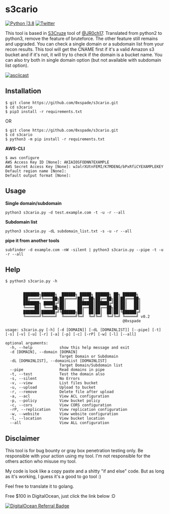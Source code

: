 # s3cario
[![Python |3.8](https://img.shields.io/badge/python-3.8-yellow.svg)](https://www.python.org/) [![Twitter](https://img.shields.io/badge/twitter-@0xspade-blue.svg)](https://twitter.com/0xspade)

This tool is based in [S3Cruze](https://github.com/JR0ch17/S3Cruze) tool of [@JR0ch17](https://twitter.com/JR0ch17). Translated from python2 to python3, remove the feature of bruteforce. The other feature still remains and upgraded. You can check a single domain or a subdomain list from your recon results. This tool will get the CNAME first if it's a valid Amazon s3 bucket and if it's not, it will try to check if the domain is a bucket name. You can also try both in single domain option (but not available with subdomain list option).

[![asciicast](https://asciinema.org/a/mfgqR7fNPok2ovY1h5x0cQdvz.svg)](https://asciinema.org/a/mfgqR7fNPok2ovY1h5x0cQdvz)

## Installation

```shell
$ git clone https://github.com/0xspade/s3cario.git
$ cd s3cario
$ pip3 install -r requirements.txt
```
OR

```shell
$ git clone https://github.com/0xspade/s3cario.git
$ cd s3cario
$ python3 -m pip install -r requirements.txt
```

**AWS-CLI**

```shell
$ aws configure
AWS Access Key ID [None]: AKIAIOSFODNN7EXAMPLE
AWS Secret Access Key [None]: wJalrXUtnFEMI/K7MDENG/bPxRfiCYEXAMPLEKEY
Default region name [None]:
Default output format [None]:
```

## Usage

**Single domain/subdomain**
```shell
python3 s3cario.py -d test.example.com -t -u -r --all
```

**Subdomain list**
```shell
python3 s3cario.py -dL subdomain_list.txt -s -u -r --all
```

**pipe it from another tools**
```shell
subfinder -d example.com -nW -silent | python3 s3cario.py --pipe -t -u -r --all
```

## Help

```shell
$ python3 s3cario.py -h


		███████╗██████╗  ██████╗ █████╗ ██████╗ ██╗ ██████╗ 
		██╔════╝╚════██╗██╔════╝██╔══██╗██╔══██╗██║██╔═══██╗
		███████╗ █████╔╝██║     ███████║██████╔╝██║██║   ██║
		╚════██║ ╚═══██╗██║     ██╔══██║██╔══██╗██║██║   ██║
		███████║██████╔╝╚██████╗██║  ██║██║  ██║██║╚██████╔╝
		╚══════╝╚═════╝  ╚═════╝╚═╝  ╚═╝╚═╝  ╚═╝╚═╝ ╚═════╝ v0.2
		                                     		@0xspade
	
usage: s3cario.py [-h] [-d [DOMAIN]] [-dL [DOMAINLIST]] [--pipe] [-t] [-s] [-v] [-u] [-r] [-a] [-p] [-c] [-rP] [-w] [-l] [--all]

optional arguments:
  -h, --help            show this help message and exit
  -d [DOMAIN], --domain [DOMAIN]
                        Target Domain or Subdomain
  -dL [DOMAINLIST], --domainList [DOMAINLIST]
                        Target Domain/Subdomain list
  --pipe                Read domains in pipe
  -t, --test            Test the domain also
  -s, --silent          No Errors
  -v, --view            List files bucket
  -u, --upload          Upload to bucket
  -r, --remove          Delete file after upload
  -a, --acl             View ACL configuration
  -p, --policy          View bucket policy
  -c, --cors            View CORS configuration
  -rP, --replication    View replication configuration
  -w, --website         View website configuration
  -l, --location        View bucket location
  --all                 View ALL configuration
```

## Disclaimer

This tool is for bug bounty or gray box penetration testing only. Be responsible with your action using my tool. I'm not responsible for the others action who misuse my tool.

My code is look like a copy paste and a shitty "if and else" code. But as long as it's working, I guess it's a good to go tool :)

Feel free to translate it to golang.

Free $100 in DigitalOcean, just click the link below :D

[![DigitalOcean Referral Badge](https://web-platforms.sfo2.cdn.digitaloceanspaces.com/WWW/Badge%201.svg)](https://www.digitalocean.com/?refcode=9d633afb889b&utm_campaign=Referral_Invite&utm_medium=Referral_Program&utm_source=badge)


